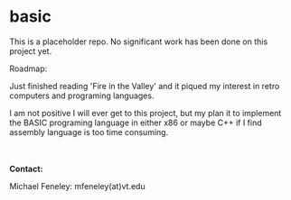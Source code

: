 # basic

This is a placeholder repo. No significant work has been done on this project yet.

Roadmap:

Just finished reading 'Fire in the Valley' and it piqued my interest in retro computers and programing languages.

I am not positive I will ever get to this project, but my plan it to implement the BASIC programing language in either x86 or maybe C++ if I find assembly language is too time consuming.

<br>
<br>
<b>Contact:</b>

Michael Feneley: mfeneley(at)vt.edu
